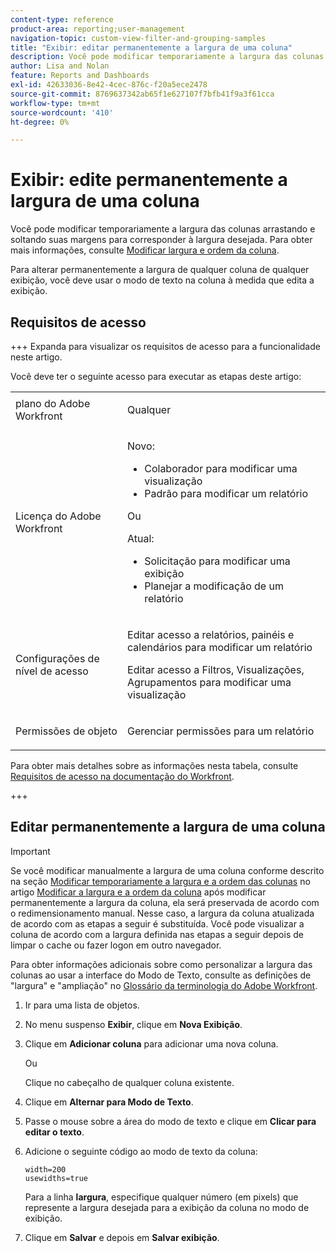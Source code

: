 ```yaml
---
content-type: reference
product-area: reporting;user-management
navigation-topic: custom-view-filter-and-grouping-samples
title: "Exibir: editar permanentemente a largura de uma coluna"
description: Você pode modificar temporariamente a largura das colunas arrastando e soltando suas margens para corresponder à largura desejada. Para obter mais informações, consulte Modificar a largura e a ordem da coluna.
author: Lisa and Nolan
feature: Reports and Dashboards
exl-id: 42633036-8e42-4cec-876c-f20a5ece2478
source-git-commit: 8769637342ab65f1e627107f7bfb41f9a3f61cca
workflow-type: tm+mt
source-wordcount: '410'
ht-degree: 0%

---
```


# Exibir: edite permanentemente a largura de uma coluna

<!-- Audited: 1/2024 -->

Você pode modificar temporariamente a largura das colunas arrastando e soltando suas margens para corresponder à largura desejada. Para obter mais informações, consulte [Modificar largura e ordem da coluna](../../../reports-and-dashboards/reports/reporting-elements/modify-column-width-order.md).

Para alterar permanentemente a largura de qualquer coluna de qualquer exibição, você deve usar o modo de texto na coluna à medida que edita a exibição.

## Requisitos de acesso

+++ Expanda para visualizar os requisitos de acesso para a funcionalidade neste artigo.

Você deve ter o seguinte acesso para executar as etapas deste artigo:

<table style="table-layout:auto"> 
 <col> 
 <col> 
 <tbody> 
  <tr> 
   <td role="rowheader">plano do Adobe Workfront</td> 
   <td> <p>Qualquer</p> </td> 
  </tr> 
  <tr> 
   <td role="rowheader">Licença do Adobe Workfront</td> 
   <td> <p>Novo:<ul><li>Colaborador para modificar uma visualização</li><li>Padrão para modificar um relatório</li></ul></p><p>Ou</p>Atual:<ul><li>Solicitação para modificar uma exibição</li><li>Planejar a modificação de um relatório</li></ul></p> </td> 
  </tr> 
  <tr> 
   <td role="rowheader">Configurações de nível de acesso</td> 
   <td> <p>Editar acesso a relatórios, painéis e calendários para modificar um relatório</p> <p>Editar acesso a Filtros, Visualizações, Agrupamentos para modificar uma visualização</p> </td> 
  </tr>  
  <tr> 
   <td role="rowheader">Permissões de objeto</td> 
   <td> <p>Gerenciar permissões para um relatório</p> </td> 
  </tr> 
 </tbody> 
</table>

Para obter mais detalhes sobre as informações nesta tabela, consulte [Requisitos de acesso na documentação do Workfront](/help/quicksilver/administration-and-setup/add-users/access-levels-and-object-permissions/access-level-requirements-in-documentation.md).

+++

## Editar permanentemente a largura de uma coluna

>[!IMPORTANT]
>
>Se você modificar manualmente a largura de uma coluna conforme descrito na seção [Modificar temporariamente a largura e a ordem das colunas](/help/quicksilver/reports-and-dashboards/reports/reporting-elements/modify-column-width-order.md#modify-width-and-order-of-columns-temporarily) no artigo [Modificar a largura e a ordem da coluna](../../../reports-and-dashboards/reports/reporting-elements/modify-column-width-order.md) após modificar permanentemente a largura da coluna, ela será preservada de acordo com o redimensionamento manual. Nesse caso, a largura da coluna atualizada de acordo com as etapas a seguir é substituída. Você pode visualizar a coluna de acordo com a largura definida nas etapas a seguir depois de limpar o cache ou fazer logon em outro navegador.
>
>Para obter informações adicionais sobre como personalizar a largura das colunas ao usar a interface do Modo de Texto, consulte as definições de &quot;largura&quot; e &quot;ampliação&quot; no [Glossário da terminologia do Adobe Workfront](../../../workfront-basics/navigate-workfront/workfront-navigation/workfront-terminology-glossary.md).

1. Ir para uma lista de objetos.
1. No menu suspenso **Exibir**, clique em **Nova Exibição**.

1. Clique em **Adicionar coluna** para adicionar uma nova coluna.

   Ou

   Clique no cabeçalho de qualquer coluna existente.

1. Clique em **Alternar para Modo de Texto**.
1. Passe o mouse sobre a área do modo de texto e clique em **Clicar para editar o texto**.
1. Adicione o seguinte código ao modo de texto da coluna:

   ```
   width=200
   usewidths=true
   ```

   Para a linha **largura**, especifique qualquer número (em pixels) que represente a largura desejada para a exibição da coluna no modo de exibição.

1. Clique em **Salvar** e depois em **Salvar exibição**.


